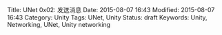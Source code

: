 Title: UNet 0x02: 发送消息
Date: 2015-08-07 16:43
Modified: 2015-08-07 16:43
Category: Unity
Tags: UNet, Unity
Status: draft
Keywords: Unity, Networking, UNet, Unity networking